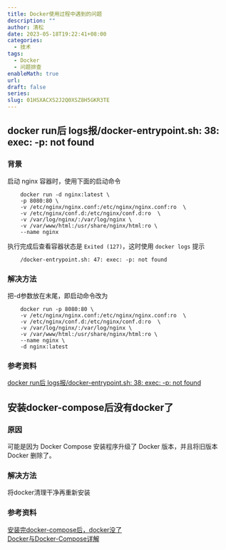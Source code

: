 ```yaml
---
title: Docker使用过程中遇到的问题
description: ""
author: 清松
date: 2023-05-18T19:22:41+08:00
categories:
  - 技术
tags:
  - Docker
  - 问题排查
enableMath: true
url: 
draft: false
series: 
slug: 01HSXACXS2J2Q0XSZ8H5GKR3TE
---
```

## docker run后 logs报/docker-entrypoint.sh: 38: exec: -p: not found
### 背景
启动 nginx 容器时，使用下面的启动命令
```
    docker run -d nginx:latest \
    -p 8080:80 \
    -v /etc/nginx/nginx.conf:/etc/nginx/nginx.conf:ro  \
    -v /etc/nginx/conf.d:/etc/nginx/conf.d:ro  \
    -v /var/log/nginx/:/var/log/nginx \
    -v /var/www/html:/usr/share/nginx/html:ro \
    --name nginx 
```
执行完成后查看容器状态是 `Exited (127)`，这时使用 `docker logs` 提示
```
    /docker-entrypoint.sh: 47: exec: -p: not found
```
### 解决方法
把-d参数放在末尾，即启动命令改为
```
    docker run -p 8080:80 \
    -v /etc/nginx/nginx.conf:/etc/nginx/nginx.conf:ro  \
    -v /etc/nginx/conf.d:/etc/nginx/conf.d:ro  \
    -v /var/log/nginx/:/var/log/nginx \
    -v /var/www/html:/usr/share/nginx/html:ro \
    --name nginx \
    -d nginx:latest 
```
### 参考资料
[docker run后 logs报/docker-entrypoint.sh: 38: exec: -p: not found](https://blog.csdn.net/weixin_43895897/article/details/127944602?spm=1001.2101.3001.6650.3\&utm_medium=distribute.pc_relevant.none-task-blog-2%7Edefault%7EBlogCommendFromBaidu%7ERate-3-127944602-blog-80617448.235%5Ev36%5Epc_relevant_default_base3\&depth_1-utm_source=distribute.pc_relevant.none-task-blog-2%7Edefault%7EBlogCommendFromBaidu%7ERate-3-127944602-blog-80617448.235%5Ev36%5Epc_relevant_default_base3\&utm_relevant_index=6)

## 安装docker-compose后没有docker了
### 原因
可能是因为 Docker Compose 安装程序升级了 Docker 版本，并且将旧版本 Docker 删除了。
### 解决方法
将docker清理干净再重新安装
### 参考资料
[安装完docker-compose后，docker没了](http://linuxcpp.0voice.com/?id=38263)\
[Docker与Docker-Compose详解](https://blog.csdn.net/qq_44973159/article/details/121357388)
